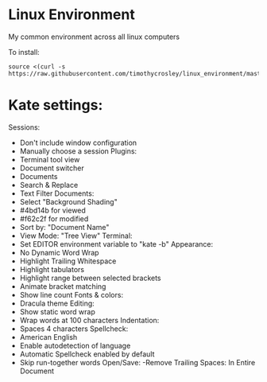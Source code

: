 # Linux Environment
My common environment across all linux computers

To install:
```
source <(curl -s https://raw.githubusercontent.com/timothycrosley/linux_environment/master/install.sh)
```

# Kate settings:

Sessions:
- Don't include window configuration
- Manually choose a session
Plugins:
- Terminal tool view
- Document switcher
- Documents
- Search & Replace
- Text Filter
Documents:
- Select "Background Shading"
- #4bd14b for viewed
- #f62c2f for modified
- Sort by: "Document Name"
- View Mode: "Tree View"
Terminal:
- Set EDITOR environment variable to "kate -b"
Appearance:
- No Dynamic Word Wrap
- Highlight Trailing Whitespace
- Highlight tabulators
- Highlight range between selected brackets
- Animate bracket matching
- Show line count
Fonts & colors:
- Dracula theme
Editing:
- Show static word wrap
- Wrap words at 100 characters
Indentation:
- Spaces 4 characters
Spellcheck:
- American English
- Enable autodetection of language
- Automatic Spellcheck enabled by default
- Skip run-together words
Open/Save:
-Remove Trailing Spaces: In Entire Document
